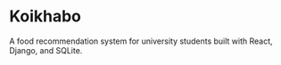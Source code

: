 # Koikhabo
A food recommendation system for university students built with React, Django, and SQLite.
